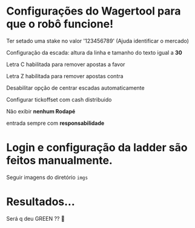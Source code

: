 # Configurações do Wagertool para que o robô funcione!

Ter setado uma stake no valor '123456789' (Ajuda identificar o mercado)

Configuração da escada: altura da linha e tamanho do texto igual a **30**

Letra C habilitada para remover apostas a favor

Letra Z habilitada para remover apostas contra

Desabilitar opção de centrar escadas automaticamente

Configurar tickoffset com cash distribuido

Não exibir **nenhum Rodapé**

entrada sempre com **responsabilidade**

# Login e configuração da ladder são feitos manualmente.

Seguir imagens do diretório `imgs`

# Resultados...

Será q deu GREEN ?? 👀